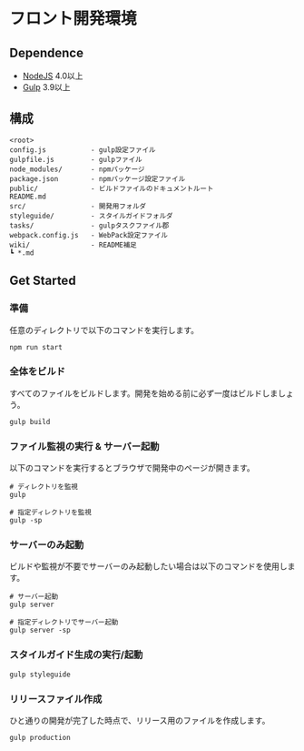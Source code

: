 # フロント開発環境

## Dependence

- [NodeJS](https://nodejs.org/) 4.0以上
- [Gulp](http://gulpjs.com/) 3.9以上

## 構成

```
<root>
config.js           - gulp設定ファイル
gulpfile.js         - gulpファイル
node_modules/       - npmパッケージ
package.json        - npmパッケージ設定ファイル
public/             - ビルドファイルのドキュメントルート
README.md
src/                - 開発用フォルダ
styleguide/         - スタイルガイドフォルダ  
tasks/              - gulpタスクファイル郡
webpack.config.js   - WebPack設定ファイル
wiki/               - README補足
┗ *.md
```

## Get Started

### 準備

任意のディレクトリで以下のコマンドを実行します。

```
npm run start
```

### 全体をビルド

すべてのファイルをビルドします。開発を始める前に必ず一度はビルドしましょう。

```
gulp build
```

### ファイル監視の実行 & サーバー起動

以下のコマンドを実行するとブラウザで開発中のページが開きます。

```
# ディレクトリを監視
gulp

# 指定ディレクトリを監視
gulp -sp
```

### サーバーのみ起動

ビルドや監視が不要でサーバーのみ起動したい場合は以下のコマンドを使用します。

```
# サーバー起動
gulp server

# 指定ディレクトリでサーバー起動
gulp server -sp
```

### スタイルガイド生成の実行/起動

```
gulp styleguide
```

### リリースファイル作成

ひと通りの開発が完了した時点で、リリース用のファイルを作成します。

```
gulp production
```
